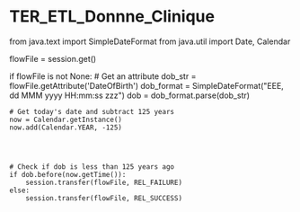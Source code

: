 # TER_ETL_Donnne_Clinique
from java.text import SimpleDateFormat
from java.util import Date, Calendar

flowFile = session.get()

if flowFile is not None:
    # Get an attribute
    dob_str = flowFile.getAttribute('DateOfBirth')
    dob_format = SimpleDateFormat("EEE, dd MMM yyyy HH:mm:ss zzz")
    dob = dob_format.parse(dob_str)

    # Get today's date and subtract 125 years
    now = Calendar.getInstance()
    now.add(Calendar.YEAR, -125)




    # Check if dob is less than 125 years ago
    if dob.before(now.getTime()):
        session.transfer(flowFile, REL_FAILURE)
    else:
		session.transfer(flowFile, REL_SUCCESS)